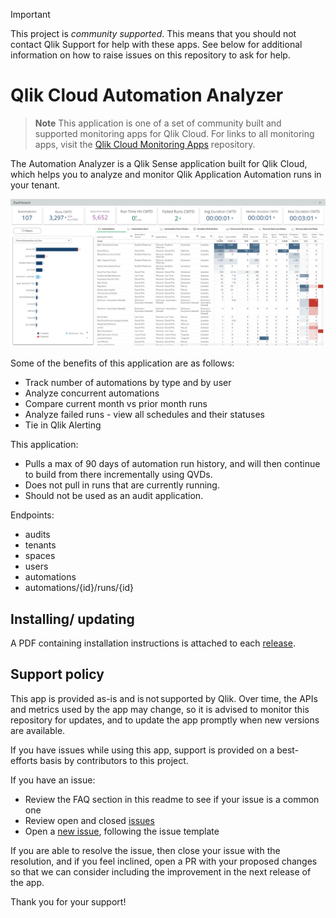 > [!IMPORTANT]
> This project is _community supported_. This means that you should not contact
> Qlik Support for help with these apps. See below for additional information
> on how to raise issues on this repository to ask for help.

# Qlik Cloud Automation Analyzer

> **Note**
> This application is one of a set of community built and supported monitoring apps for Qlik Cloud.
> For links to all monitoring apps, visit the [Qlik Cloud Monitoring Apps](https://github.com/qlik-oss/qlik-cloud-monitoring-apps) repository.

The Automation Analyzer is a Qlik Sense application built for Qlik Cloud, which
helps you to analyze and monitor Qlik Application Automation runs in your tenant.

![Sheets in the app](/images/readme_sheets.png)

Some of the benefits of this application are as follows:

- Track number of automations by type and by user
- Analyze concurrent automations
- Compare current month vs prior month runs
- Analyze failed runs - view all schedules and their statuses
- Tie in Qlik Alerting

This application:

- Pulls a max of 90 days of automation run history, and will then continue to build from there incrementally using QVDs.
- Does not pull in runs that are currently running.
- Should not be used as an audit application.

Endpoints:

- audits
- tenants
- spaces
- users
- automations
- automations/{id}/runs/{id}

## Installing/ updating

A PDF containing installation instructions is attached to each [release](/../../releases).

## Support policy

This app is provided as-is and is not supported by Qlik. Over time, the APIs and
metrics used by the app may change, so it is advised to monitor this repository
for updates, and to update the app promptly when new versions are available.

If you have issues while using this app, support is provided on a best-efforts
basis by contributors to this project.

If you have an issue:

- Review the FAQ section in this readme to see if your issue is a common one
- Review open and closed [issues](/../../issues)
- Open a [new issue](/../../issues/new), following the issue template

If you are able to resolve the issue, then close your issue with the resolution,
and if you feel inclined, open a PR with your proposed changes so that we can
consider including the improvement in the next release of the app.

Thank you for your support!
